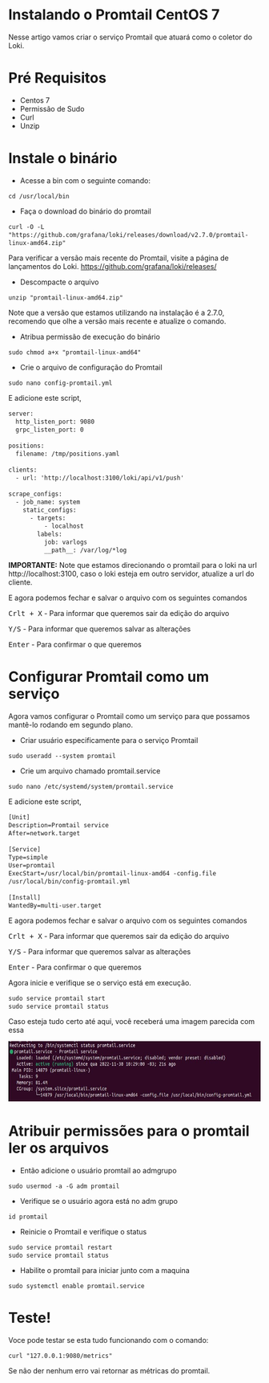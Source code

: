 # Instalando o Promtail CentOS 7
Nesse artigo vamos criar o serviço Promtail que atuará como o coletor do Loki.

# Pré Requisitos
- Centos 7
- Permissão de Sudo
- Curl
- Unzip

# Instale o binário
- Acesse a bin com o seguinte comando:
```
cd /usr/local/bin
```

- Faça o download do binário do promtail
```
curl -O -L "https://github.com/grafana/loki/releases/download/v2.7.0/promtail-linux-amd64.zip"
```

Para verificar a versão mais recente do Promtail, visite a página de lançamentos do Loki. https://github.com/grafana/loki/releases/


- Descompacte o arquivo
```
unzip "promtail-linux-amd64.zip"
```
Note que a versão que estamos utilizando na instalação é a 2.7.0, recomendo que olhe a versão mais recente e atualize o comando.

- Atribua permissão de execução do binário
```
sudo chmod a+x "promtail-linux-amd64"
```

- Crie o arquivo de configuração do Promtail
```
sudo nano config-promtail.yml
```

E adicione este script,
```
server:
  http_listen_port: 9080
  grpc_listen_port: 0

positions:
  filename: /tmp/positions.yaml

clients:
  - url: 'http://localhost:3100/loki/api/v1/push'

scrape_configs:
  - job_name: system
    static_configs:
      - targets:
          - localhost
        labels:
          job: varlogs
          __path__: /var/log/*log
```

**IMPORTANTE:** Note que estamos direcionando o promtail para o loki na url http://localhost:3100, caso o loki esteja em outro servidor, atualize a url do cliente.

E agora podemos fechar e salvar o arquivo com os seguintes comandos

<kbd>Crlt + X</kbd> - Para informar que queremos sair da edição do arquivo

<kbd>Y/S</kbd> - Para informar que queremos salvar as alterações

<kbd>Enter</kbd> - Para confirmar o que queremos


# Configurar Promtail como um serviço
Agora vamos configurar o Promtail como um serviço para que possamos mantê-lo rodando em segundo plano.

- Criar usuário especificamente para o serviço Promtail
```
sudo useradd --system promtail
```
- Crie um arquivo chamado promtail.service
```
sudo nano /etc/systemd/system/promtail.service
```

E adicione este script,
```
[Unit]
Description=Promtail service
After=network.target

[Service]
Type=simple
User=promtail
ExecStart=/usr/local/bin/promtail-linux-amd64 -config.file /usr/local/bin/config-promtail.yml

[Install]
WantedBy=multi-user.target
```

E agora podemos fechar e salvar o arquivo com os seguintes comandos

<kbd>Crlt + X</kbd> - Para informar que queremos sair da edição do arquivo

<kbd>Y/S</kbd> - Para informar que queremos salvar as alterações

<kbd>Enter</kbd> - Para confirmar o que queremos

Agora inicie e verifique se o serviço está em execução.
```
sudo service promtail start
sudo service promtail status
```

Caso esteja tudo certo até aqui, você receberá uma imagem parecida com essa

<img src="images/promtail-is-running.jpg" height="120">

# Atribuir permissões para o promtail ler os arquivos

- Então adicione o usuário promtail ao admgrupo

```
sudo usermod -a -G adm promtail
```

- Verifique se o usuário agora está no adm grupo
```
id promtail
```

- Reinicie o Promtail e verifique o status
```
sudo service promtail restart
sudo service promtail status
```

- Habilite o promtail para iniciar junto com a maquina
```
sudo systemctl enable promtail.service
```

# Teste!

Voce pode testar se esta tudo funcionando com o comando:

```
curl "127.0.0.1:9080/metrics"
```

Se não der nenhum erro vai retornar as métricas do promtail.